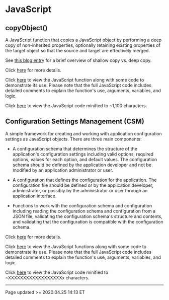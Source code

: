 # JavaScript

## copyObject()

A JavaScript function that copies a JavaScript object by performing a deep copy of non-inherited properties, optionally retaining existing properties of the target object so that the source and target are effectively merged.

See [this blog entry](/pages/blog.md#04/24_-_Shallow_Copy_vs._Deep_Copy,_and_copyObject) for a brief overview of shallow copy vs. deep copy.

Click [here](copyObject.md) for more details.

Click [here](https://www.scheidel.net/library/copyObject.js) to view the JavaScript function along with some code to demonstrate its use. Please note that the full JavaScript code includes detailed comments to explain the function's use, arguments, variables, and logic.

Click [here](https://www.scheidel.net/library/copyObject-mini.js) to view the JavaScript code minified to ~1,100 characters.

## Configuration Settings Management (CSM)

A simple framework for creating and working with application configuration settings as JavaScript objects. There are three main components:

 - A configuration schema that determines the structure of the application's configuration settings including valid options, required options, values for each option, and default values. The configuration schema should be defined by the application developer and not be modified by an application administrator or user.

 - A configuration that defines the configuration for the application. The configuration file should be defined or by the application developer, administrator, or possibly by the administrator or user through an application interface.

 - Functions to work with the configuration schema and configuration including reading the configuration schema and configuration from a JSON file, validating the configuration schema's structure and contents, and validating that the configuration is compatible with the configuration schema.

Click [here](csm.md) for more details.

Click [here](https://www.scheidel.net/library/csm.js) to view the JavaScript functions along with some code to demonstrate its use. Please note that the full JavaScript code includes detailed comments to explain the function's use, arguments, variables, and logic.

Click [here](https://www.scheidel.net/library/csm-mini.js) to view the JavaScript code minified to ~XXXXXXXXXXXXXXXXXXx characters.

<hr class="tight"><p class="timestamp">Page updated >= 2020.04.25 14:13 ET</p>
